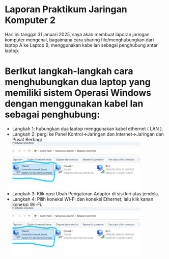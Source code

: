 # Laporan Praktikum Jaringan Komputer 2

Hari ini tanggal 31 januari 2025, saya akan membuat laporan jaringan komputer mengenai, bagaimana cara sharing file/menghubungkan dari laptop A ke Laptop B, menggunakan kabe lan sebagai penghubung antar laptop.

# BerIkut langkah-langkah cara menghubungkan dua laptop yang memiliki sistem Operasi Windows dengan menggunakan kabel lan sebagai penghubung:

- Langkah 1: hubungkan dua laptop menggunakan kabel ethernet ( LAN ).
- Langkah 2: pergi ke Panel Kontrol->Jaringan dan Internet->Jaringan dan Pusat Berbagi
  <img src="Internet.png" width=400 height=150>
- Langkah 3: Klik opsi Ubah Pengaturan Adaptor di sisi kiri atas jendela. 
- Langkah 4: Pilih koneksi Wi-Fi dan koneksi Ethernet, lalu klik kanan koneksi Wi-Fi.
  <img src="Internet.png" width=400 height=150>
  

